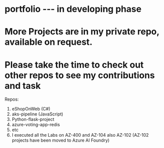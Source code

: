 # portfolio --- in developing phase

# More Projects are in my private repo, available on request.


# Please take the time to check out other repos to see my contributions and task

Repos:

1. eShopOnWeb (C#)
2. aks-pipeline (JavaScript)
3. Python-flask-project
4. azure-voting-app-redis
5. etc
6. I executed all the Labs on AZ-400 and AZ-104 also AZ-102 (AZ-102 projects have been moved to Azure AI Foundry)
